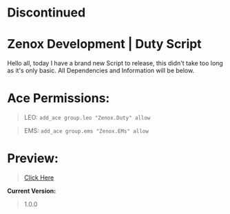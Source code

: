 # Discontinued

# Zenox Development | Duty Script

Hello all, today I have a brand new Script to release, this didn't take too long as it's only basic. All Dependencies and Information will be below.

# Ace Permissions:
> LEO: `add_ace group.leo "Zenox.Duty" allow`

> EMS: `add_ace group.ems "Zenox.EMs" allow`

# Preview:
> [Click Here](https://imgur.com/a/Y2A7bpT)

**Current Version:**
> 1.0.0

